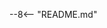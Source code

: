 <!-- Embed content from the README.md file. -->

<!--
Disable markdownlint rule MD041: "First line in a file should be a top-level heading".
The README.md file already contains a top-level heading.
-->
<!-- markdownlint-disable MD041 -->

--8<-- "README.md"
